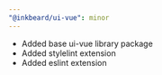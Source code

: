 ```yaml
---
"@inkbeard/ui-vue": minor
---
```


- Added base ui-vue library package
- Added stylelint extension
- Added eslint extension
